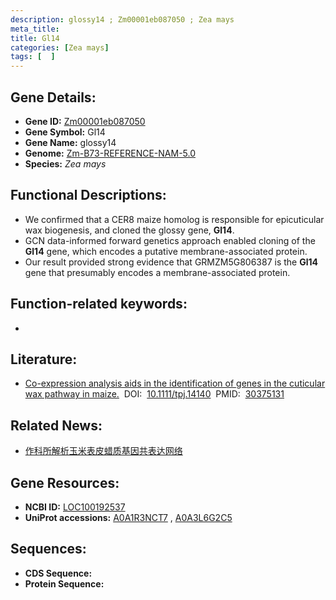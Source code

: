 ```yaml
---
description: glossy14 ; Zm00001eb087050 ; Zea mays
meta_title:
title: Gl14
categories: [Zea mays]
tags: [  ]
---
```


## Gene Details:
- **Gene ID:**	[Zm00001eb087050](https://www.maizegdb.org/gene_center/gene/Zm00001eb087050)
- **Gene Symbol:** Gl14
- **Gene Name:** glossy14
- **Genome:** [Zm-B73-REFERENCE-NAM-5.0](https://www.maizegdb.org/genome/assembly/Zm-B73-REFERENCE-NAM-5.0)
- **Species:** *Zea mays*

## Functional Descriptions:
   - We confirmed that a CER8 maize homolog is responsible for epicuticular wax biogenesis, and cloned the glossy gene, **Gl14**.
   - GCN data-informed forward genetics approach enabled cloning of the **Gl14** gene, which encodes a putative membrane-associated protein.
   - Our result provided strong evidence that GRMZM5G806387 is the **Gl14** gene that presumably encodes a membrane-associated protein.

## Function-related keywords:
- [](/tags//)

## Literature:
   - [Co-expression analysis aids in the identification of genes in the cuticular wax pathway in maize.]( https://onlinelibrary.wiley.com/doi/10.1111/tpj.14140)&nbsp;&nbsp;DOI:&nbsp;&nbsp;[10.1111/tpj.14140](https://onlinelibrary.wiley.com/doi/10.1111/tpj.14140)&nbsp;&nbsp;PMID:&nbsp;&nbsp;[30375131](https://pubmed.ncbi.nlm.nih.gov/30375131/)

## Related News:
   - [作科所解析玉米表皮蜡质基因共表达网络](https://mp.weixin.qq.com/s?__biz=MzIyOTY2NDYyNQ==&mid=2247490486&idx=2&sn=95586d70d4eb552a6af613bad09e74f6&chksm=e8be69a8dfc9e0be92b31442e0dd68d527476e1e16ba1b9d53e545a220b4e817bda807d44d00&scene=27#wechat_redirect)

## Gene Resources:
- **NCBI ID:** [LOC100192537](https://www.ncbi.nlm.nih.gov/gene/?term=LOC100192537)
- **UniProt accessions:** [A0A1R3NCT7](https://www.uniprot.org/uniprotkb/A0A1R3NCT7/entry)&nbsp;,&nbsp;[A0A3L6G2C5](https://www.uniprot.org/uniprotkb/A0A3L6G2C5/entry)



## Sequences:
- **CDS Sequence:**
- **Protein Sequence:**
